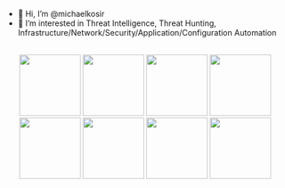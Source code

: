 - 👋 Hi, I’m @michaelkosir
- 👀 I’m interested in Threat Intelligence, Threat Hunting, Infrastructure/Network/Security/Application/Configuration Automation

<br>

<div align="center">
<a href="https://www.credly.com/users/michael-kosir"><img height=110 src="https://images.credly.com/size/680x680/images/5b075140-d286-4c8a-9be9-2b87f9e10839/Terraform-Associate-Badge.png"></a>
<a href="https://www.credly.com/users/michael-kosir"><img height=110 src="https://images.credly.com/size/680x680/images/0f58ce32-8617-4b47-a4c0-c4c2efbe35ff/Vault-CHIP.png"></a>
<a href="https://www.credly.com/users/michael-kosir"><img height=110 src="https://images.credly.com/size/680x680/images/75f7f0f5-4d85-4902-a68a-643ec1a00ad3/Vault-Associate-Badge.png"></a>
<a href="https://www.credly.com/users/michael-kosir"><img height=110 src="https://images.credly.com/size/680x680/images/7c6011a3-d6df-47b9-a4d6-7ab88d465296/Consul_Associate_Web__3_.png"></a>
<a href="https://www.credly.com/users/michael-kosir"><img height=110 src="https://images.credly.com/size/680x680/images/68468004-5a85-4f3b-bc58-590773979486/AWS-CloudPractitioner-2020.png"></a>
<a href="https://www.credly.com/users/michael-kosir"><img height=110 src="https://images.credly.com/size/680x680/images/05e9f377-8b2a-40bb-9c1e-bb51695e9f91/giac_advisory_board-badge.png"></a>
<a href="https://www.credly.com/users/michael-kosir"><img height=110 src="https://images.credly.com/size/680x680/images/897a2ab6-a662-47fd-a4b0-5391a0c4c477/Template_GSEC.png"></a>
<a href="https://www.credly.com/users/michael-kosir"><img height=110 src="https://images.credly.com/size/680x680/images/6ab1b3f6-1718-42bc-bf37-7592626d7a0d/20-14376-SPLK-Certification-Badge-Youracclaim.com-101_Splunk-Phantom-Certified-Admin.png">
</a>
</div>
